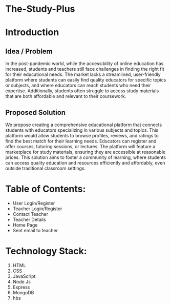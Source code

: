 # The-Study-Plus

# Introduction
## Idea / Problem
In the post-pandemic world, while the accessibility of online education has increased, students and teachers still face challenges in finding the right fit for their educational needs. The market lacks a streamlined, user-friendly platform where students can easily find quality educators for specific topics or subjects, and where educators can reach students who need their expertise. Additionally, students often struggle to access study materials that are both affordable and relevant to their coursework.
## Proposed Solution
We propose creating a comprehensive educational platform that connects students with educators specializing in various subjects and topics. This platform would allow students to browse profiles, reviews, and ratings to find the best match for their learning needs. Educators can register and offer courses, tutoring sessions, or lectures. The platform will feature a marketplace for study materials, ensuring they are accessible at reasonable prices. This solution aims to foster a community of learning, where students can access quality education and resources efficiently and affordably, even outside traditional classroom settings.

# Table of Contents:
* User Login/Register
* Teacher Login/Register
* Contact Teacher
* Teacher Details
* Home Page
* Sent email to teacher

# Technology Stack:
1. HTML
2. CSS
3. JavaScript
4. Node Js
5. Express
6. MongoDB
7. hbs



